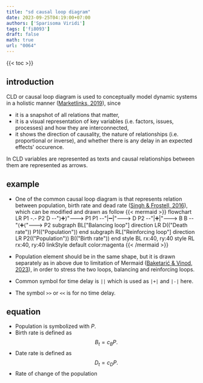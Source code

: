 ```yaml
---
title: "sd causal loop diagram"
date: 2023-09-25T04:19:00+07:00
authors: ['Sparisoma Viridi']
tags: ['fi8093']
draft: false
math: true
url: "0064"
---
```

{{< toc >}}


## introduction
CLD or causal loop diagram is used to conceptually model dynamic systems in a holistic manner ([Marketlinks, 2019](https://www.marketlinks.org/resources/what-causal-loop-diagram-and-what-it-good)), since
+ it is a snapshot of all relations that matter,
+ it is a visual representation of key variables (i.e. factors, issues, processes) and how they are interconnected,
+ it shows the direction of causality, the nature of relationships (i.e. proportional or inverse), and whether there is any delay in an expected effects' occurence.

In CLD variables are represented as texts and causal relationships between them are represented as arrows.


## example
+ One of the common causal loop diagram is that represents relation between population, birth rate and dead rate ([Singh & Frostell, 2016](https://www.researchgate.net/publication/303943753_Beyond_Waste_Management)), which can be modified and drawn as follow
{{< mermaid >}}
flowchart LR
  P1 -.- P2
  D --"&rang;&#x2795;&rang;"---> P1
  P1 --"|&#x2796;|"---> D
  P2 --"|&#x2795;|"---> B
  B --"&lang;&#x2795;&lang;"---> P2
  subgraph BL["Balancing loop"]
    direction LR
    D(("Death rate"))
    P1(("Population"))
  end
  subgraph RL["Reinforcing loop"]
    direction LR
    P2(("Population"))
    B(("Birth rate"))
  end
  style BL rx:40, ry:40
  style RL rx:40, ry:40
  linkStyle default color:magenta
{{< /mermaid >}}

+ Population element should be in the same shape, but it is drawn separately as in above due to limitation of Mermaid ([Baketarić & Vinod, 2023](https://github.com/orgs/mermaid-js/discussions/4308#discussion-5100526)), in order to stress the two loops, balancing and reinforcing loops.
+ Common symbol for time delay is `||` which is used as `|+|` and `|-|` here.
+ The symbol `>>` or `<<` is for no time delay.


## equation
+ Population is symbolized with $P$.
+ Birth rate is defined as
$$\tag{1}
B_t = c_B P.
$$
+ Date rate is defined as
$$\tag{1}
D_t = c_D P.
$$
+ Rate of change of the population
